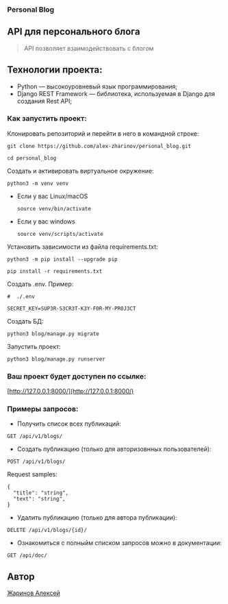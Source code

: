 ### Personal Blog

## API для персонального блога
> API позволяет взаимодействовать с блогом

## Технологии проекта:
- Python — высокоуровневый язык программирования;
- Django REST Framework — библиотека, используемая в Django для создания Rest API;

### Как запустить проект:
Клонировать репозиторий и перейти в него в командной строке:
```
git clone https://github.com/alex-zharinov/personal_blog.git
```
```
cd personal_blog
```
Cоздать и активировать виртуальное окружение:
```
python3 -m venv venv
```
* Если у вас Linux/macOS
    ```
    source venv/bin/activate
    ```
* Если у вас windows
    ```
    source venv/scripts/activate
    ```
Установить зависимости из файла requirements.txt:
```
python3 -m pip install --upgrade pip
```
```
pip install -r requirements.txt
```
Создать .env. Пример:
```
#  ./.env

SECRET_KEY=SUP3R-S3CR3T-K3Y-F0R-MY-PR0J3CT
```
Создать БД:
```
python3 blog/manage.py migrate
```
Запустить проект:
```
python3 blog/manage.py runserver
```

### Ваш проект будет доступен по ссылке:
[http://127.0.0.1:8000/](http://127.0.0.1:8000/)

### Примеры запросов:
- Получить список всех публикаций:
```
GET /api/v1/blogs/
```
- Создать публикацию (только для авторизовнных пользователей):
```
POST /api/v1/blogs/
```
Request samples:
```
{
  "title": "string",
  "text": "string",
}
```
- Удалить публикацию (только для автора публикации):
```
DELETE /api/v1/blogs/{id}/
```
- Ознакомиться с полныйм списком запросов можно в документации:
```
GET /api/doc/
```

## Автор
[Жаринов Алексей](https://github.com/alex-zharinov)
